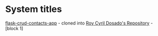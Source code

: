 # System titles

[flask-crud-contacts-app](https://github.com/FaztWeb/flask-crud-contacts-app) - cloned into [Roy Cyril Dosado's Repository](https://github.com/rcdosado/flask-crud-contacts-app) - [block 1]
